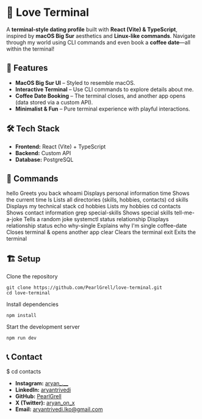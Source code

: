 # 💖 Love Terminal  

A **terminal-style dating profile** built with **React (Vite) & TypeScript**, inspired by **macOS Big Sur** aesthetics and **Linux-like commands**. Navigate through my world using CLI commands and even book a **coffee date**—all within the terminal!  

## 🚀 Features  

- **MacOS Big Sur UI** – Styled to resemble macOS.  
- **Interactive Terminal** – Use CLI commands to explore details about me.  
- **Coffee Date Booking** – The terminal closes, and another app opens (data stored via a custom API).  
- **Minimalist & Fun** – Pure terminal experience with playful interactions.  

## 🛠️ Tech Stack  

- **Frontend:** React (Vite) + TypeScript  
- **Backend:** Custom API  
- **Database:** PostgreSQL  

## 🎯 Commands

hello                         Greets you back
whoami                        Displays personal information
time                          Shows the current time
ls                            Lists all directories (skills, hobbies, contacts)
cd skills                     Displays my technical stack
cd hobbies                    Lists my hobbies
cd contacts                   Shows contact information
grep special-skills           Shows special skills
tell-me-a-joke                Tells a random joke
systemctl status relationship Displays relationship status
echo why-single               Explains why I'm single
coffee-date                   Closes terminal & opens another app
clear                         Clears the terminal
exit                          Exits the terminal

## 🏗️ Setup

Clone the repository

```
git clone https://github.com/PearlGrell/love-terminal.git
cd love-terminal
```

Install dependencies

```
npm install
```

Start the development server

```
npm run dev
```

## 📞 Contact

$ cd contacts

- **Instagram:** [aryan_.__](https://www.instagram.com/aryan_.__/)  
- **LinkedIn:** [aryantrivedi](https://www.linkedin.com/in/aryan-trivedi-2a9095335/)  
- **GitHub:** [PearlGrell](https://github.com/PearlGrell)  
- **X (Twitter):** [aryan_on_x](https://x.com/aryan_on_x)  
- **Email:** [aryantrivedi.lko@gmail.com](mailto:aryantrivedi.lko@gmail.com)

